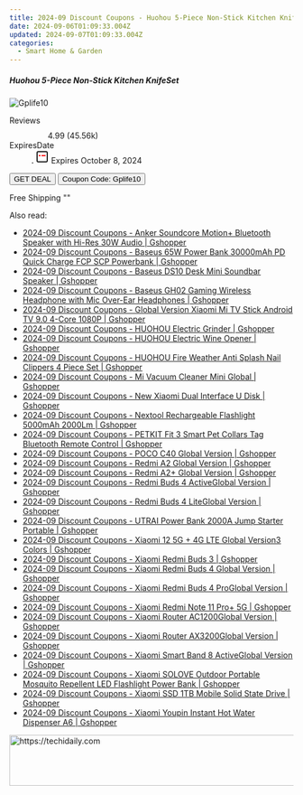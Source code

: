 ```yaml
---
title: 2024-09 Discount Coupons - Huohou 5-Piece Non-Stick Kitchen KnifeSet | Gshopper
date: 2024-09-06T01:09:33.004Z
updated: 2024-09-07T01:09:33.004Z
categories:
  - Smart Home & Garden
---
```



<div class="max-w-4xl mx-auto grid grid-cols-1 lg:max-w-5xl lg:gap-x-20 lg:grid-cols-2">
  <div class="relative p-3 col-start-1 row-start-1 flex flex-col-reverse rounded-lg bg-gradient-to-t from-black/75 via-black/0 sm:bg-none sm:row-start-2 sm:p-0 lg:row-start-1">
    <h5 class="mt-1 text-lg font-semibold text-white sm:text-slate-900 md:text-2xl dark:sm:text-white">Huohou 5-Piece Non-Stick Kitchen KnifeSet</h5>
  </div>
  
  <div class="col-start-1 col-end-3 row-start-1 grid gap-4 sm:mb-6 sm:grid-cols-4 lg:col-start-2 lg:row-span-6 lg:row-end-6 lg:mb-0 lg:gap-6">
      <img src="&quot;&quot;" onClick="javascript:window.open(decodeURIComponent('%22https%3A%2F%2Fwww.shareasale.com%2Fu.cfm%3Fd%3D1118186%26m%3D97331%26u%3D4338022%22'), '_blank');void(0);" alt="Gplife10" class="h-60 w-full rounded-lg object-cover sm:col-span-2 sm:h-52 lg:col-span-full" loading="lazy" />
    
  </div>
  <dl class="row-start-2 mt-4 flex items-center text-xs font-medium sm:row-start-3 sm:mt-1 md:mt-2.5 lg:row-start-2">
    <dt class="sr-only">Reviews</dt>
    <dd class="flex items-center text-indigo-600 dark:text-indigo-400">
      <svg width="24" height="24" fill="none" aria-hidden="true" class="mr-1 stroke-current dark:stroke-indigo-500">
        <path d="m12 5 2 5h5l-4 4 2.103 5L12 16l-5.103 3L9 14l-4-4h5l2-5Z" stroke-width="2" stroke-linecap="round" stroke-linejoin="round" />
      </svg>
      <span>4.99 <span class="font-normal text-slate-400">(45.56k)</span></span>
    </dd>
    <dt class="sr-only">ExpiresDate</dt>
    <dd class="flex items-center">
      <svg width="2" height="2" aria-hidden="true" fill="currentColor" class="mx-3 text-slate-300">
        <circle cx="1" cy="1" r="1" />
      </svg>
      <svg width="24" height="24" viewBox="0 0 24 24" fill="none" stroke="currentColor" stroke-width="2">
        <rect x="3" y="3" width="18" height="18" rx="2" fill="#fff" />
        <path d="M6 10L18 10" stroke="red" stroke-width="2" fill="none" />
        <path d="M10 6L10 18" stroke="#fff" stroke-width="2" fill="none" />
      </svg>
      Expires October 8, 2024    </dd>
  </dl>
  <div class="col-start-1 row-start-3 mt-4 self-center sm:col-start-2 sm:row-span-2 sm:row-start-2 sm:mt-0 lg:col-start-1 lg:row-start-3 lg:row-end-4 lg:mt-6">
    <button type="button" onClick="javascript:window.open(decodeURIComponent('%22https%3A%2F%2Fwww.shareasale.com%2Fu.cfm%3Fd%3D1118186%26m%3D97331%26u%3D4338022%22'), '_blank');void(0);" class="rounded-lg bg-red-600 px-3 py-2 text-sm font-medium leading-6 text-white">GET DEAL</button>
    <button type="button" onClick="javascript:window.open(decodeURIComponent('%22https%3A%2F%2Fwww.shareasale.com%2Fu.cfm%3Fd%3D1118186%26m%3D97331%26u%3D4338022%22'), '_blank');void(0);" class="border-dashed border-2 border-indigo-600 bg-green-100 text-sm leading-6 font-medium py-2 px-3 rounded-lg">Coupon Code: Gplife10</button>
  </div>
  <p class="col-start-1 mt-4 text-sm leading-6 sm:col-span-2 lg:col-span-1 lg:row-start-4 lg:mt-6 dark:text-slate-400">
    Free Shipping 
""  </p>
</div>
<span class="atpl-alsoreadstyle">Also read:</span>
<div><ul>
<li><a href="https://coupons.techidaily.com/coupon-1118677-share-97331-sale/"><u>2024-09 Discount Coupons - Anker Soundcore Motion+ Bluetooth Speaker with Hi-Res 30W Audio | Gshopper</u></a></li>
<li><a href="https://coupons.techidaily.com/coupon-1118676-share-97331-sale/"><u>2024-09 Discount Coupons - Baseus 65W Power Bank 30000mAh PD Quick Charge FCP SCP Powerbank | Gshopper</u></a></li>
<li><a href="https://coupons.techidaily.com/coupon-1118678-share-97331-sale/"><u>2024-09 Discount Coupons - Baseus DS10 Desk Mini Soundbar Speaker | Gshopper</u></a></li>
<li><a href="https://coupons.techidaily.com/coupon-1118675-share-97331-sale/"><u>2024-09 Discount Coupons - Baseus GH02 Gaming Wireless Headphone with Mic Over-Ear Headphones | Gshopper</u></a></li>
<li><a href="https://coupons.techidaily.com/coupon-1118712-share-97331-sale/"><u>2024-09 Discount Coupons - Global Version Xiaomi Mi TV Stick Android TV 9.0 4-Core 1080P | Gshopper</u></a></li>
<li><a href="https://coupons.techidaily.com/coupon-1118673-share-97331-sale/"><u>2024-09 Discount Coupons - HUOHOU Electric Grinder | Gshopper</u></a></li>
<li><a href="https://coupons.techidaily.com/coupon-1118672-share-97331-sale/"><u>2024-09 Discount Coupons - HUOHOU Electric Wine Opener | Gshopper</u></a></li>
<li><a href="https://coupons.techidaily.com/coupon-1118671-share-97331-sale/"><u>2024-09 Discount Coupons - HUOHOU Fire Weather Anti Splash Nail Clippers 4 Piece Set | Gshopper</u></a></li>
<li><a href="https://coupons.techidaily.com/coupon-1118668-share-97331-sale/"><u>2024-09 Discount Coupons - Mi Vacuum Cleaner Mini Global | Gshopper</u></a></li>
<li><a href="https://coupons.techidaily.com/coupon-1118679-share-97331-sale/"><u>2024-09 Discount Coupons - New Xiaomi Dual Interface U Disk | Gshopper</u></a></li>
<li><a href="https://coupons.techidaily.com/coupon-1118667-share-97331-sale/"><u>2024-09 Discount Coupons - Nextool Rechargeable Flashlight 5000mAh 2000Lm | Gshopper</u></a></li>
<li><a href="https://coupons.techidaily.com/coupon-1118666-share-97331-sale/"><u>2024-09 Discount Coupons - PETKIT Fit 3 Smart Pet Collars Tag Bluetooth Remote Control | Gshopper</u></a></li>
<li><a href="https://coupons.techidaily.com/coupon-1118708-share-97331-sale/"><u>2024-09 Discount Coupons - POCO C40 Global Version | Gshopper</u></a></li>
<li><a href="https://coupons.techidaily.com/coupon-1118706-share-97331-sale/"><u>2024-09 Discount Coupons - Redmi A2 Global Version | Gshopper</u></a></li>
<li><a href="https://coupons.techidaily.com/coupon-1118707-share-97331-sale/"><u>2024-09 Discount Coupons - Redmi A2+ Global Version | Gshopper</u></a></li>
<li><a href="https://coupons.techidaily.com/coupon-1118716-share-97331-sale/"><u>2024-09 Discount Coupons - Redmi Buds 4 ActiveGlobal Version | Gshopper</u></a></li>
<li><a href="https://coupons.techidaily.com/coupon-1118715-share-97331-sale/"><u>2024-09 Discount Coupons - Redmi Buds 4 LiteGlobal Version | Gshopper</u></a></li>
<li><a href="https://coupons.techidaily.com/coupon-1118674-share-97331-sale/"><u>2024-09 Discount Coupons - UTRAI Power Bank 2000A Jump Starter Portable | Gshopper</u></a></li>
<li><a href="https://coupons.techidaily.com/coupon-1118710-share-97331-sale/"><u>2024-09 Discount Coupons - Xiaomi 12 5G + 4G LTE Global Version3 Colors | Gshopper</u></a></li>
<li><a href="https://coupons.techidaily.com/coupon-1118713-share-97331-sale/"><u>2024-09 Discount Coupons - Xiaomi Redmi Buds 3 | Gshopper</u></a></li>
<li><a href="https://coupons.techidaily.com/coupon-1118717-share-97331-sale/"><u>2024-09 Discount Coupons - Xiaomi Redmi Buds 4 Global Version | Gshopper</u></a></li>
<li><a href="https://coupons.techidaily.com/coupon-1118714-share-97331-sale/"><u>2024-09 Discount Coupons - Xiaomi Redmi Buds 4 ProGlobal Version | Gshopper</u></a></li>
<li><a href="https://coupons.techidaily.com/coupon-1118709-share-97331-sale/"><u>2024-09 Discount Coupons - Xiaomi Redmi Note 11 Pro+ 5G | Gshopper</u></a></li>
<li><a href="https://coupons.techidaily.com/coupon-1118670-share-97331-sale/"><u>2024-09 Discount Coupons - Xiaomi Router AC1200Global Version | Gshopper</u></a></li>
<li><a href="https://coupons.techidaily.com/coupon-1118669-share-97331-sale/"><u>2024-09 Discount Coupons - Xiaomi Router AX3200Global Version | Gshopper</u></a></li>
<li><a href="https://coupons.techidaily.com/coupon-1118711-share-97331-sale/"><u>2024-09 Discount Coupons - Xiaomi Smart Band 8 ActiveGlobal Version | Gshopper</u></a></li>
<li><a href="https://coupons.techidaily.com/coupon-1118681-share-97331-sale/"><u>2024-09 Discount Coupons - Xiaomi SOLOVE Outdoor Portable Mosquito Repellent LED Flashlight Power Bank | Gshopper</u></a></li>
<li><a href="https://coupons.techidaily.com/coupon-1118680-share-97331-sale/"><u>2024-09 Discount Coupons - Xiaomi SSD 1TB Mobile Solid State Drive | Gshopper</u></a></li>
<li><a href="https://coupons.techidaily.com/coupon-1118682-share-97331-sale/"><u>2024-09 Discount Coupons - Xiaomi Youpin Instant Hot Water Dispenser A6 | Gshopper</u></a></li>
</ul></div>

<ins class="adsbygoogle"
      style="display:block"
      data-ad-client="ca-pub-7571918770474297"
      data-ad-slot="8358498916"
      data-ad-format="auto"
      data-full-width-responsive="true"></ins>
<!-- affiliate ads begin -->
<a href="https://wigfever.sjv.io/c/5597632/2014854/22899" target="_top" id="2014854">
  <img src="//a.impactradius-go.com/display-ad/22899-2014854" border="0" alt="https://techidaily.com" width="728" height="90"/>
</a>
<img height="0" width="0" src="https://wigfever.sjv.io/i/5597632/2014854/22899" style="position:absolute;visibility:hidden;" border="0" />
<!-- affiliate ads end -->